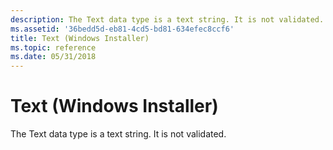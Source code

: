 ```yaml
---
description: The Text data type is a text string. It is not validated.
ms.assetid: '36bedd5d-eb81-4cd5-bd81-634efec8ccf6'
title: Text (Windows Installer)
ms.topic: reference
ms.date: 05/31/2018
---
```


# Text (Windows Installer)

The Text data type is a text string. It is not validated.

 

 



